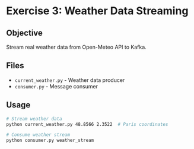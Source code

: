 # Exercise 3: Weather Data Streaming

## Objective
Stream real weather data from Open-Meteo API to Kafka.

## Files
- `current_weather.py` - Weather data producer
- `consumer.py` - Message consumer

## Usage
```bash
# Stream weather data
python current_weather.py 48.8566 2.3522  # Paris coordinates

# Consume weather stream
python consumer.py weather_stream
```
